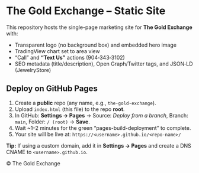 # The Gold Exchange – Static Site

This repository hosts the single-page marketing site for **The Gold Exchange** with:
- Transparent logo (no background box) and embedded hero image
- TradingView chart set to area view
- “Call” and **“Text Us”** actions (904‑343‑3102)
- SEO metadata (title/description), Open Graph/Twitter tags, and JSON‑LD (JewelryStore)

## Deploy on GitHub Pages

1. Create a **public** repo (any name, e.g., `the-gold-exchange`).
2. Upload `index.html` (this file) to the repo **root**.
3. In GitHub: **Settings → Pages** → Source: *Deploy from a branch*, Branch: `main`, Folder: `/ (root)` → **Save**.
4. Wait ~1–2 minutes for the green “pages-build-deployment” to complete.
5. Your site will be live at: `https://<username>.github.io/<repo-name>/`

**Tip:** If using a custom domain, add it in **Settings → Pages** and create a DNS CNAME to `<username>.github.io`.

© The Gold Exchange
